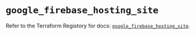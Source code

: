 # `google_firebase_hosting_site`

Refer to the Terraform Registory for docs: [`google_firebase_hosting_site`](https://registry.terraform.io/providers/hashicorp/google-beta/5.29.0/docs/resources/google_firebase_hosting_site).
